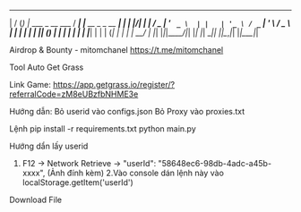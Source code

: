  __  __ _ _                     ____ _                      _ 
|  \/  (_) |_ ___  _ __ ___    / ___| |__   __ _ _ __   ___| |
| |\/| | | __/ _ \| '_ ` _ \  | |   | '_ \ / _` | '_ \ / _ \ |
| |  | | | || (_) | | | | | | | |___| | | | (_| | | | |  __/ |
|_|  |_|_|\__\___/|_| |_| |_|  \____|_| |_|\__,_|_| |_|\___|_|

Airdrop & Bounty - mitomchanel
https://t.me/mitomchanel

Tool Auto Get Grass

Link Game: https://app.getgrass.io/register/?referralCode=zM8eUBzfbNHME3e

Hướng dẫn:
Bỏ userid vào configs.json
Bỏ Proxy vào proxies.txt

Lệnh
pip install -r requirements.txt
python main.py

Hướng dẩn lấy userid
1. F12 -> Network
Retrieve -> "userId": "58648ec6-98db-4adc-a45b-xxxx",
(Ảnh đính kèm)
2.Vào console dán lệnh này vào 
localStorage.getItem('userId')

Download File